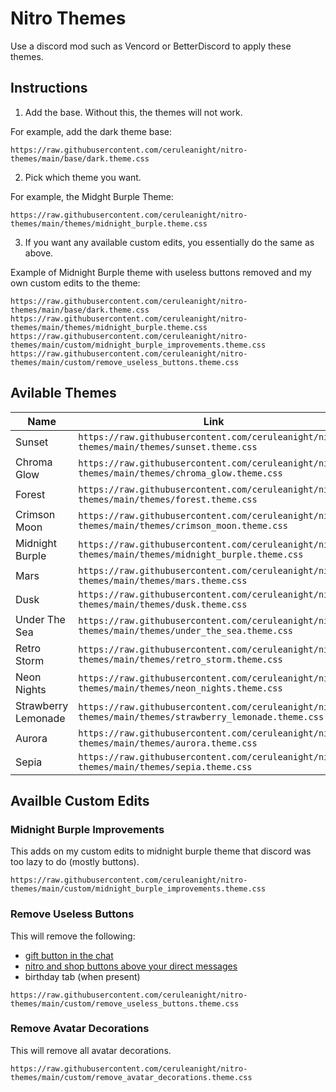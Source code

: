 # Nitro Themes

Use a discord mod such as Vencord or BetterDiscord to apply these themes.

## Instructions

1. Add the base. Without this, the themes will not work.

For example, add the dark theme base:
```
https://raw.githubusercontent.com/ceruleanight/nitro-themes/main/base/dark.theme.css
```

2. Pick which theme you want.

For example, the Midght Burple Theme:
```
https://raw.githubusercontent.com/ceruleanight/nitro-themes/main/themes/midnight_burple.theme.css
```

3. If you want any available custom edits, you essentially do the same as above.

Example of Midnight Burple theme with useless buttons removed and my own custom edits to the theme:
```
https://raw.githubusercontent.com/ceruleanight/nitro-themes/main/base/dark.theme.css
https://raw.githubusercontent.com/ceruleanight/nitro-themes/main/themes/midnight_burple.theme.css
https://raw.githubusercontent.com/ceruleanight/nitro-themes/main/custom/midnight_burple_improvements.theme.css
https://raw.githubusercontent.com/ceruleanight/nitro-themes/main/custom/remove_useless_buttons.theme.css
```

## Avilable Themes

|Name|Link|
|---|---|
|Sunset|`https://raw.githubusercontent.com/ceruleanight/nitro-themes/main/themes/sunset.theme.css`|
|Chroma Glow|`https://raw.githubusercontent.com/ceruleanight/nitro-themes/main/themes/chroma_glow.theme.css`|
|Forest|`https://raw.githubusercontent.com/ceruleanight/nitro-themes/main/themes/forest.theme.css`|
|Crimson Moon|`https://raw.githubusercontent.com/ceruleanight/nitro-themes/main/themes/crimson_moon.theme.css`|
|Midnight Burple|`https://raw.githubusercontent.com/ceruleanight/nitro-themes/main/themes/midnight_burple.theme.css`|
|Mars|`https://raw.githubusercontent.com/ceruleanight/nitro-themes/main/themes/mars.theme.css`|
|Dusk|`https://raw.githubusercontent.com/ceruleanight/nitro-themes/main/themes/dusk.theme.css`|
|Under The Sea|`https://raw.githubusercontent.com/ceruleanight/nitro-themes/main/themes/under_the_sea.theme.css`|
|Retro Storm|`https://raw.githubusercontent.com/ceruleanight/nitro-themes/main/themes/retro_storm.theme.css`|
|Neon Nights|`https://raw.githubusercontent.com/ceruleanight/nitro-themes/main/themes/neon_nights.theme.css`|
|Strawberry Lemonade|`https://raw.githubusercontent.com/ceruleanight/nitro-themes/main/themes/strawberry_lemonade.theme.css`|
|Aurora|`https://raw.githubusercontent.com/ceruleanight/nitro-themes/main/themes/aurora.theme.css`|
|Sepia|`https://raw.githubusercontent.com/ceruleanight/nitro-themes/main/themes/sepia.theme.css`|

## Availble Custom Edits

### Midnight Burple Improvements

This adds on my custom edits to midnight burple theme that discord was too lazy to do (mostly buttons).

```
https://raw.githubusercontent.com/ceruleanight/nitro-themes/main/custom/midnight_burple_improvements.theme.css
```

### Remove Useless Buttons

This will remove the following:

- [gift button in the chat](https://raw.githubusercontent.com/ceruleanight/nitro-themes/main/images/gift_button.png)
- [nitro and shop buttons above your direct messages](https://raw.githubusercontent.com/ceruleanight/nitro-themes/main/images/nitro_shop_buttons.png)
- birthday tab (when present)

```
https://raw.githubusercontent.com/ceruleanight/nitro-themes/main/custom/remove_useless_buttons.theme.css
```

### Remove Avatar Decorations

This will remove all avatar decorations.

```
https://raw.githubusercontent.com/ceruleanight/nitro-themes/main/custom/remove_avatar_decorations.theme.css
```